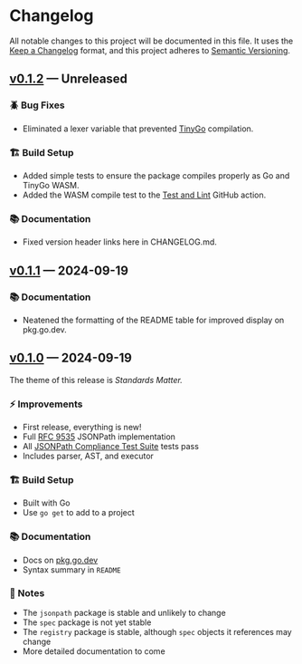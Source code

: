 # Changelog

All notable changes to this project will be documented in this file. It uses the
[Keep a Changelog] format, and this project adheres to [Semantic Versioning].

  [Keep a Changelog]: https://keepachangelog.com/en/1.1.0/
  [Semantic Versioning]: https://semver.org/spec/v2.0.0.html
    "Semantic Versioning 2.0.0"

## [v0.1.2] — Unreleased

### 🪲 Bug Fixes

*   Eliminated a lexer variable that prevented [TinyGo] compilation.

### 🏗️ Build Setup

*   Added simple tests to ensure the package compiles properly as Go and
    TinyGo WASM.
*   Added the WASM compile test to the [Test and Lint] GitHub action.

  [v0.1.2]: https://github.com/theory/jsonpath/compare/v0.1.1...v0.1.2
  [TinyGo]: https://tinygo.org "TinyGo — A Go Compiler For Small Places"
  [Test and Lint]: https://github.com/theory/jsonpath/actions/workflows/ci.yml

### 📚 Documentation

*   Fixed version header links here in CHANGELOG.md.

## [v0.1.1] — 2024-09-19

### 📚 Documentation

*   Neatened the formatting of the README table for improved display on
    pkg.go.dev.

  [v0.1.1]: https://github.com/theory/jsonpath/compare/v0.1.0...v0.1.1

## [v0.1.0] — 2024-09-19

The theme of this release is *Standards Matter.*

### ⚡ Improvements

*   First release, everything is new!
*   Full [RFC 9535] JSONPath implementation
*   All [JSONPath Compliance Test Suite] tests pass
*   Includes parser, AST, and executor

### 🏗️ Build Setup

*   Built with Go
*   Use `go get` to add to a project

### 📚 Documentation

*   Docs on [pkg.go.dev]
*   Syntax summary in `README`

### 📔 Notes

*   The `jsonpath` package is stable and unlikely to change
*   The `spec` package is not yet stable
*   The `registry` package is stable, although `spec` objects it references
    may change
*   More detailed documentation to come

  [v0.1.0]: https://github.com/theory/jsonpath/compare/a7279e6...v0.1.0
  [RFC 9535]: https://www.rfc-editor.org/rfc/rfc9535.html
    "RFC 9535 JSONPath: Query Expressions for JSON"
  [JSONPath Compliance Test Suite]: https://github.com/jsonpath-standard/jsonpath-compliance-test-suite
    "A Compliance Test Suite for the RFC 9535 JSONPath Standard"
  [pkg.go.dev]: https://pkg.go.dev/github.com/theory/jsonpath
